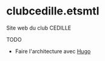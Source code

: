 # clubcedille.etsmtl
Site web du club CEDILLE


TODO
- Faire l'architecture avec [Hugo](https://github.com/gohugoio/hugo)

